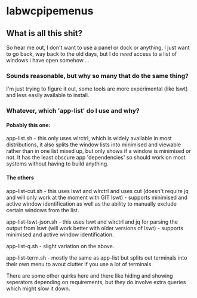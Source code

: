 # labwcpipemenus


## What is all this shit?


So hear me out, I don't want to use a panel or dock or anything, I just want to go back, way back to the old days, but I do *need* access to a list of windows i have open somehow....


### Sounds reasonable, but why so many that do the same thing?

I'm just trying to figure it out, some tools are more experimental (like lswt) and less easily available to install.

### Whatever, which 'app-list' do I use and why?

#### Pobably this one:
app-list.sh - this only uses wlrctrl, which is widely available in most distributions, it also splits the window lists into minimised and viewable rather than in one list mixed up, but only shows if a window is minimised or not. It has the least obscure app 'dependencies' so should work on most systems without having to build anything.   

#### The others

app-list-cut.sh - this uses lswt and wlrctrl and uses cut (doesn't require jq and will only work at the moment with GIT lswt) - supports minimised and active window identification as well as the ability to manually exclude certain windows from the list.

app-list-lswt-json.sh - this uses lswt and wlrctrl and jq for parsing the output from lswt (will work better with older versions of lswt)  - supports minimised and active window identification.

app-list-q.sh - slight variation on the above. 

app-list-term.sh -  mostly the same as app-list but splits out terminals into their own menu to avout clutter if you use a lot of terminals.

There are some other quirks here and there like hiding and showing seperators depending on requirements, but they do involve extra queries which might slow it down.   

